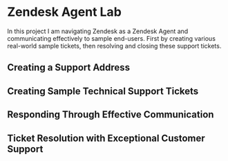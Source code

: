 # Zendesk Agent Lab
In this project I am navigating Zendesk as a Zendesk Agent and communicating effectively to sample end-users. First by creating various real-world sample tickets, then resolving and closing these support tickets.

## Creating a Support Address

## Creating Sample Technical Support Tickets

## Responding Through Effective Communication

## Ticket Resolution with Exceptional Customer Support 

